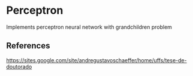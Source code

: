 # Perceptron

Implements perceptron neural network with grandchildren problem

## References

https://sites.google.com/site/andregustavoschaeffer/home/uffs/tese-de-doutorado